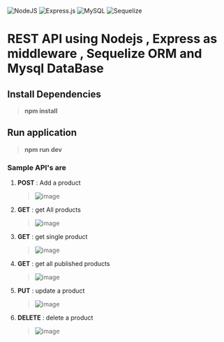 ![NodeJS](https://img.shields.io/badge/node.js-6DA55F?style=for-the-badge&logo=node.js&logoColor=white)
![Express.js](https://img.shields.io/badge/express.js-%23404d59.svg?style=for-the-badge&logo=express&logoColor=%2361DAFB)
![MySQL](https://img.shields.io/badge/mysql-%2300f.svg?style=for-the-badge&logo=mysql&logoColor=white)
![Sequelize](https://img.shields.io/badge/Sequelize-52B0E7?style=for-the-badge&logo=Sequelize&logoColor=white)

# REST API using Nodejs , Express as middleware , Sequelize ORM and Mysql DataBase 

## Install Dependencies 
  > **npm install**

## Run application 
  > **npm run dev**


### Sample API's are 
1. **POST** : Add a product
   
   >  ![image](https://github.com/Nagamma06/REST_API_Nodejs_Express_Mysql_Sequelize/assets/64766095/2eed57a7-c4e7-479f-ab92-dd25959506a2)

2. **GET** : get All products
   
   >  ![image](https://github.com/Nagamma06/REST_API_Nodejs_Express_Mysql_Sequelize/assets/64766095/2aec01f3-0724-4ac7-bfea-10f90d5a4eb7)

   
3. **GET** : get single product

   >  ![image](https://github.com/Nagamma06/REST_API_Nodejs_Express_Mysql_Sequelize/assets/64766095/7118183a-5049-4198-ab1f-89d5b638af2e)

4. **GET** : get all published products

   >  ![image](https://github.com/Nagamma06/REST_API_Nodejs_Express_Mysql_Sequelize/assets/64766095/e1a2fc3c-67a8-40f6-9d9f-3cda3736f2c2)

5. **PUT** : update a product

   >  ![image](https://github.com/Nagamma06/REST_API_Nodejs_Express_Mysql_Sequelize/assets/64766095/21230bef-792d-477a-98cd-fd63df9f1bd5)

6. **DELETE** : delete a product

   >  ![image](https://github.com/Nagamma06/REST_API_Nodejs_Express_Mysql_Sequelize/assets/64766095/99996315-475f-4bcd-b311-7d3e01f4fe9b)


    

   
